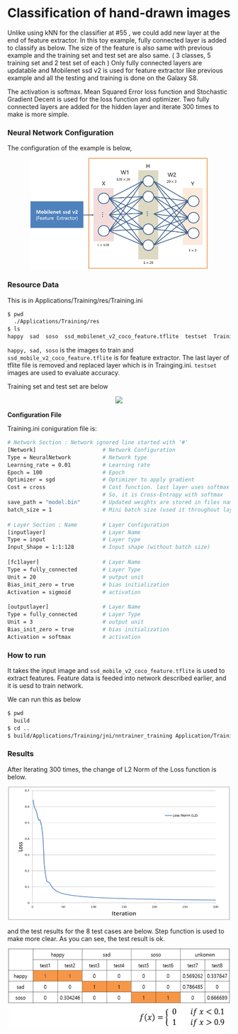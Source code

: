 # Classification of hand-drawn images

Unlike using kNN for the classifier at #55 , we could add new layer at the end of feature extractor.
In this toy example, fully connected layer is added to classify as below. The size of the feature is also same with previous example and the training set and test set are also same. ( 3 classes, 5 training set and 2 test set of each )
Only fully connected layers are updatable and Mobilenet ssd v2 is used for feature extractor like previous example and all the testing and training is done on the Galaxy S8.

The activation is softmax. Mean Squared Error loss function and Stochastic Gradient Decent is used for the loss function and optimizer. Two fully connected layers are added for the hidden layer and iterate 300 times to make is more simple.

### Neural Network Configuration
The configuration of the example is below,
<p align = "center">
<img src="https://github.com/nnstreamer/nntrainer/blob/master/docs/images/02a7ee80-f0ce-11e9-97b8-bcc19b7eb222.png" width="400" height="250" > </p>

### Resource Data

This is in Applications/Training/res/Training.ini

```bash
$ pwd
  ./Applications/Training/res
$ ls
happy  sad  soso  ssd_mobilenet_v2_coco_feature.tflite  testset  Training.ini
```

```happy, sad, soso``` is the images to train and ```ssd_mobile_v2_coco_feature.tflite``` is for feature extractor. The last layer of tflite file is removed and replaced layer which is in Trainging.ini. ```testset``` images are used to evaluate accuracy.


Training set and test set are below
<p align = "center">
<img src="https://github.com/nnstreamer/nntrainer/blob/master/docs/images/7944ec00-f0ce-11e9-87af-aea730bcd0f5.png" >
</p>

**Configuration File**

Training.ini coniguration file is:

```bash
# Network Section : Network ignored line started with '#'
[Network]                     # Network Configuration
Type = NeuralNetwork          # Network type
Learning_rate = 0.01          # Learning rate
Epoch = 100                   # Epoch
Optimizer = sgd               # Optimizer to apply gradient
Cost = cross                  # Cost function. last layer uses softmax as an activation.
                              # So, it is Cross-Entropy with softmax
save_path = "model.bin"       # Updated weights are stored in files named 'model.bin'
batch_size = 1                # Mini batch size (used it throughout layers)

# Layer Section : Name        # Layer Configuration
[inputlayer]                  # Layer Name
Type = input                  # Layer type
Input_Shape = 1:1:128         # Input shape (without batch size)

[fc1layer]                    # Layer Name
Type = fully_connected        # Layer Type
Unit = 20                     # output unit
Bias_init_zero = true         # bias initialization 
Activation = sigmoid          # activation

[outputlayer]                 # Layer Name
Type = fully_connected        # Layer Type
Unit = 3                      # output unit
Bias_init_zero = true         # bias initialization
Activation = softmax          # activation
```

### How to run

It takes the input image and ```ssd_mobile_v2_coco_feature.tflite``` is used to extract features.
Feature data is feeded into network described earlier, and it is uesd to train network.

We can run this as below

```bash
$ pwd
  build
$ cd ..
$ build/Applications/Training/jni/nntrainer_training Application/Training/res/Trainig.ini Application/Training/res/

```

### Results

After Iterating 300 times, the change of L2 Norm of the Loss function is below.
<p align = "center">
<img src="https://github.com/nnstreamer/nntrainer/blob/master/docs/images/d42b1300-f0cf-11e9-9b6f-6db30def4684.png" width="500" height="300">
</p>

and the test results for the 8 test cases are below. Step function is used to make more clear.
As you can see, the test result is ok.

<p align ="center">
<img src="https://github.com/nnstreamer/nntrainer/blob/master/docs/images/16555400-f0d2-11e9-959b-f61935fefd5a.png" width ="500" height="180">
</p>

